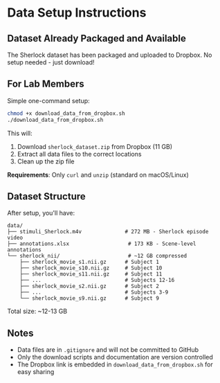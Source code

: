 # Data Setup Instructions

## Dataset Already Packaged and Available

The Sherlock dataset has been packaged and uploaded to Dropbox. No setup needed - just download!

## For Lab Members

Simple one-command setup:

```bash
chmod +x download_data_from_dropbox.sh
./download_data_from_dropbox.sh
```

This will:
1. Download `sherlock_dataset.zip` from Dropbox (11 GB)
2. Extract all data files to the correct locations
3. Clean up the zip file

**Requirements**: Only `curl` and `unzip` (standard on macOS/Linux)

## Dataset Structure

After setup, you'll have:

```
data/
├── stimuli_Sherlock.m4v              # 272 MB - Sherlock episode video
├── annotations.xlsx                   # 173 KB - Scene-level annotations
└── sherlock_nii/                      # ~12 GB compressed
    ├── sherlock_movie_s1.nii.gz      # Subject 1
    ├── sherlock_movie_s10.nii.gz     # Subject 10
    ├── sherlock_movie_s11.nii.gz     # Subject 11
    ├── ...                           # Subjects 12-16
    ├── sherlock_movie_s2.nii.gz      # Subject 2
    ├── ...                           # Subjects 3-9
    └── sherlock_movie_s9.nii.gz      # Subject 9
```

Total size: ~12-13 GB

## Notes

- Data files are in `.gitignore` and will not be committed to GitHub
- Only the download scripts and documentation are version controlled
- The Dropbox link is embedded in `download_data_from_dropbox.sh` for easy sharing
